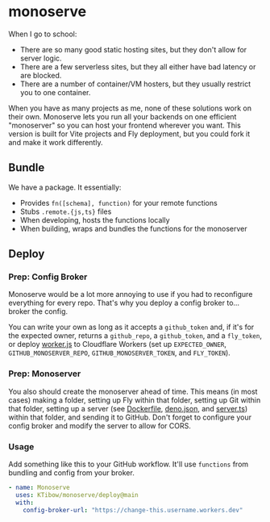 # monoserve

When I go to school:

- There are so many good static hosting sites, but they don't allow for server logic.
- There are a few serverless sites, but they all either have bad latency or are blocked.
- There are a number of container/VM hosters, but they usually restrict you to one container.

When you have as many projects as me, none of these solutions work on their own. Monoserve lets you run all your backends on one efficient "monoserver" so you can host your frontend wherever you want. This version is built for Vite projects and Fly deployment, but you could fork it and make it work differently.

## Bundle

We have a package. It essentially:
- Provides `fn([schema], function)` for your remote functions
- Stubs `.remote.{js,ts}` files
- When developing, hosts the functions locally
- When building, wraps and bundles the functions for the monoserver

## Deploy

### Prep: Config Broker

Monoserve would be a lot more annoying to use if you had to reconfigure everything for every repo. That's why you deploy a config broker to... broker the config.

You can write your own as long as it accepts a `github_token` and, if it's for the expected owner, returns a `github_repo`, a `github_token`, and a `fly_token`, or deploy [worker.js](https://github.com/KTibow/monoserve/blob/main/example-worker.js) to Cloudflare Workers (set up `EXPECTED_OWNER`, `GITHUB_MONOSERVER_REPO`, `GITHUB_MONOSERVER_TOKEN`, and `FLY_TOKEN`).

### Prep: Monoserver

You also should create the monoserver ahead of time. This means (in most cases) making a folder, setting up Fly within that folder, setting up Git within that folder, setting up a server (see [Dockerfile](https://github.com/KTibow/monoserve/blob/main/example-Dockerfile), [deno.json](https://github.com/KTibow/monoserve/blob/main/example-deno.json), and [server.ts](https://github.com/KTibow/monoserve/blob/main/example-server.ts)) within that folder, and sending it to GitHub. Don't forget to configure your config broker and modify the server to allow for CORS.

### Usage

Add something like this to your GitHub workflow. It'll use `functions` from bundling and config from your broker.
```yaml
- name: Monoserve
  uses: KTibow/monoserve/deploy@main
  with:
    config-broker-url: "https://change-this.username.workers.dev"
```
